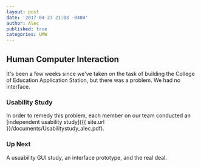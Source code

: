 ```yaml
---
layout: post
date: '2017-04-27 21:03 -0400'
author: Alec
published: true
categories: UMW
---
```

## Human Computer Interaction 

It's been a few weeks since we've taken on the task of building the College of Education Application Station, but there was a problem.  We had no interface.    


### Usability Study

In order to remedy this problem, each member on our team conducted an [independent usability study]({{ site.url }}/documents/Usabilitystudy_alec.pdf).  



### Up Next

A usuability GUI study, an interface prototype, and the real deal.
